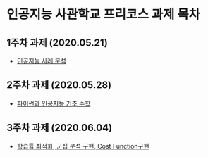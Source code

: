 # 인공지능 사관학교 프리코스 과제 목차

## 1주차 과제 (2020.05.21)

- [인공지능 사례 분석](https://github.com/hyesu-shin/ai_project_shin/blob/master/1%EC%A3%BC%EC%B0%A8%EA%B3%BC%EC%A0%9C.ipynb)

## 2주차 과제 (2020.05.28)

- [파이썬과 인공지능 기초 수학](https://github.com/hyesu-shin/ai_project_shin/blob/master/2%EC%A3%BC%EC%B0%A8%EA%B3%BC%EC%A0%9C.ipynb)
## 3주차 과제 (2020.06.04)

- [학습률 최적화, 군집 분석 구현, Cost Function구현](https://github.com/hyesu-shin/ai_project_shin/blob/master/3%EC%A3%BC%EC%B0%A8%EA%B3%BC%EC%A0%9C.ipynb)
